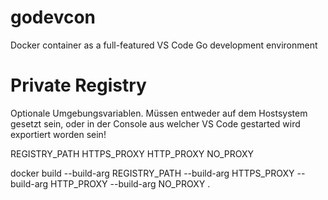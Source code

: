 # godevcon
 Docker container as a full-featured VS Code Go development environment 

# Private Registry

Optionale Umgebungsvariablen. Müssen entweder auf dem Hostsystem gesetzt sein, oder in der Console aus welcher VS Code gestarted wird exportiert worden sein!

REGISTRY_PATH 
HTTPS_PROXY
HTTP_PROXY
NO_PROXY

docker build --build-arg REGISTRY_PATH --build-arg  HTTPS_PROXY --build-arg HTTP_PROXY --build-arg NO_PROXY .